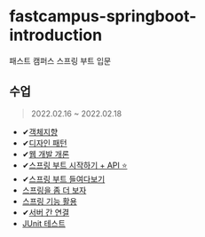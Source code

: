 # fastcampus-springboot-introduction
패스트 캠퍼스 스프링 부트 입문

## 수업
> 2022.02.16 ~ 2022.02.18

- ✔[객체지향](./study/oop.md)
- ✔[디자인 패턴](./study/design-pattern.md)
- ✔[웹 개발 개론](./study/web.md)
- ✔[스프링 부트 시작하기 + API ⭐](./study/spring-boot.md)
- ✔[스프링 부트 들여다보기](./study/spring-go.md)
- [스프링을 좀 더 보자](#)
- [스프링 기능 활용](#)
- ✔[서버 간 연결](./study/server-to-server.md)
- [JUnit 테스트](#)
